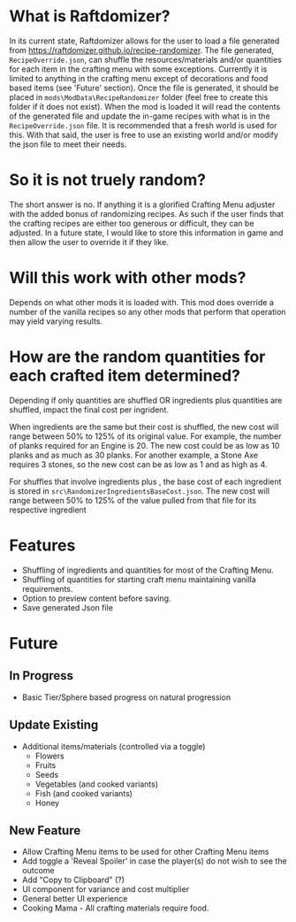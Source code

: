 # What is Raftdomizer?

In its current state, Raftdomizer allows for the user to load a file generated from https://raftdomizer.github.io/recipe-randomizer. The file generated, `RecipeOverride.json`, can shuffle the resources/materials and/or quantities for each item in the crafting menu with some exceptions. Currently it is limited to anything in the crafting menu except of decorations and food based items (see 'Future' section). Once the file is generated, it should be placed in `mods\ModData\RecipeRandomizer` folder (feel free to create this folder if it does not exist). When the mod is loaded it will read the contents of the generated file and update the in-game recipes with what is in the `RecipeOverride.json` file. It is recommended that a fresh world is used for this. With that said, the user is free to use an existing world and/or modify the json file to meet their needs.
# So it is not truely random?
The short answer is no. If anything it is a glorified Crafting Menu adjuster with the added bonus of randomizing recipes. As such if the user finds that the crafting recipes are either too generous or difficult, they can be adjusted. In a future state, I would like to store this information in game and then allow the user to override it if they like.

# Will this work with other mods?
Depends on what other mods it is loaded with. This mod does override a number of the vanilla recipes so any other mods that perform that operation may yield varying results.

# How are the random quantities for each crafted item determined?
Depending if only quantities are shuffled OR ingredients plus quantities are shuffled, impact the final cost per ingrident.

When ingredients are the same but their cost is shuffled, the new cost will range between 50% to 125% of its original value. For example, the number of planks required for an Engine is 20. The new cost could be as low as 10 planks and as much as 30 planks. For another example, a Stone Axe requires 3 stones, so the new cost can be as low as 1 and as high as 4.

For shuffles that involve ingredients plus , the base cost of each ingredient is stored in `src\RandomizerIngredientsBaseCost.json`. The new cost will range between 50% to 125% of the value pulled from that file for its respective ingredient

# Features
 - Shuffling of ingredients and quantities for most of the Crafting Menu.
 - Shuffling of quantities for starting craft menu maintaining vanilla requirements.
 - Option to preview content before saving.
 - Save generated Json file

# Future

## In Progress
 - Basic Tier/Sphere based progress on natural progression
## Update Existing
 - Additional items/materials (controlled via a toggle)
   - Flowers
   - Fruits
   - Seeds
   - Vegetables (and cooked variants)
   - Fish (and cooked variants)
   - Honey
## New Feature
 - Allow Crafting Menu items to be used for other Crafting Menu items
 - Add toggle a 'Reveal Spoiler' in case the player(s) do not wish to see the outcome
 - Add "Copy to Clipboard" (?)
 - UI component for variance and cost multiplier
 - General better UI experience
 - Cooking Mama - All crafting materials require food.